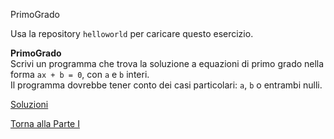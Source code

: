 PrimoGrado



Usa la repository `helloworld` per caricare questo esercizio.

**PrimoGrado**<br>
Scrivi un programma che trova la soluzione a equazioni di primo grado
nella forma `ax + b = 0`, con `a` e `b` interi.<br>
Il programma dovrebbe tener conto dei casi particolari: `a`, `b` o entrambi nulli.

<a href="https://github.com/FabioZTessitore/laboratorio/tree/master/esercizi/part-i/primo-programma">Soluzioni</a>

<a href="/activities/1">Torna alla Parte I</a>
